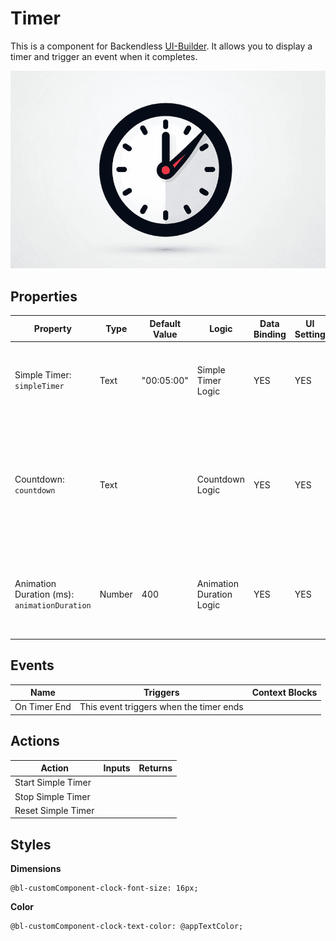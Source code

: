 # Timer

This is a component for Backendless [UI-Builder](https://backendless.com/developers/#ui-builder). It allows you to
display a timer and trigger an event when it completes.

<p align="center">
  <img src="./thumbnail.png" alt="main thumbnail" width="780"/>
</p>

## Properties

| Property                                     | Type   | Default Value | Logic                    | Data Binding | UI Setting | Description                                                                                                       |
|----------------------------------------------|--------|---------------|--------------------------|--------------|------------|-------------------------------------------------------------------------------------------------------------------|
| Simple Timer: `simpleTimer`                  | Text   | "00:05:00"    | Simple Timer Logic       | YES          | YES        | Allows to determine a regular timer. Format of timer: `HH:MM:SS`.                                                 |
| Countdown: `countdown`                       | Text   |               | Countdown Logic          | YES          | YES        | Allows you to specify the date, time, and time zone when the timer will expire. Signature `MM.DD.YY HH:MM:SS UTC` |
| Animation Duration (ms): `animationDuration` | Number | 400           | Animation Duration Logic | YES          | YES        | Allows to determine the duration of the animation to change the time.                                             |

## Events

| Name         | Triggers                                | Context Blocks |
|--------------|-----------------------------------------|----------------|
| On Timer End | This event triggers when the timer ends |                |

## Actions

| Action             | Inputs | Returns |
|--------------------|--------|---------|
| Start Simple Timer |        |         |
| Stop Simple Timer  |        |         |
| Reset Simple Timer |        |         |

## Styles

**Dimensions**

```
@bl-customComponent-clock-font-size: 16px;
```

**Color**

```
@bl-customComponent-clock-text-color: @appTextColor;
```

